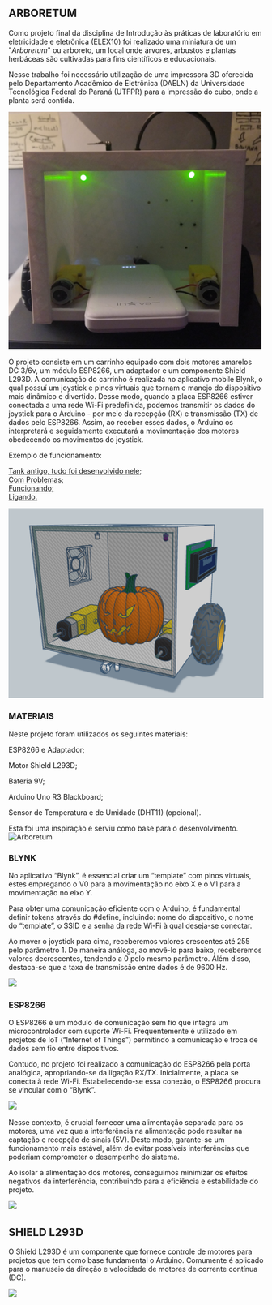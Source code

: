 ## ARBORETUM
Como projeto final da disciplina de Introdução às práticas de laboratório em eletricidade e eletrônica (ELEX10) foi realizado uma miniatura de um "_Arboretum_" ou arboreto, um local onde árvores, arbustos e plantas herbáceas são cultivadas para fins	 científicos e educacionais. 

Nesse trabalho foi necessário utilização de uma impressora 3D oferecida pelo Departamento Acadêmico de Eletrônica (DAELN) da Universidade Tecnológica Federal do Paraná (UTFPR) para a impressão do cubo, onde a planta será contida. 

<img src="https://github.com/NicolasAuersvalt/UTFPR/blob/main/1%20Período/Lab_Eletrônica/Arboretum/Images/Ligado1.jpeg" width="500">

O projeto consiste em um carrinho equipado com dois motores amarelos DC 3/6v, um módulo ESP8266, um adaptador e um componente Shield L293D. A comunicação do carrinho é realizada no aplicativo mobile Blynk, o qual possuí um joystick e pinos virtuais que tornam o manejo do dispositivo mais dinâmico e divertido. Desse modo, quando a placa ESP8266 estiver conectada a uma rede Wi-Fi predefinida, podemos transmitir os dados do joystick para o Arduino - por meio da recepção (RX) e transmissão (TX) de dados pelo ESP8266. Assim, ao receber esses dados, o Arduino os interpretará e seguidamente executará a movimentação dos motores obedecendo os movimentos do joystick. 

Exemplo de funcionamento:

[Tank antigo, tudo foi desenvolvido nele;](https://youtu.be/343yUzrjcDY)<br>
[Com Problemas;](https://youtu.be/MywrVtYvrxg)<br>
[Funcionando;](https://www.youtube.com/watch?v=djULl-QYb-8)<br>
[Ligando.](https://youtube.com/shorts/QOh1b2ECXVc)<br>


<img src="https://github.com/NicolasAuersvalt/UTFPR/blob/main/1%20Período/Lab_Eletrônica/Arboretum/Images/Arboretum.PNG" alt="Arboretum">


### MATERIAIS 

Neste projeto foram utilizados os seguintes materiais: 

ESP8266 e Adaptador; 

Motor Shield L293D; 

Bateria 9V; 

Arduino Uno R3 Blackboard; 

Sensor de Temperatura e de Umidade (DHT11) (opcional). 

Esta foi uma inspiração e serviu como base para o desenvolvimento.
<img src="https://github.com/NicolasAuersvalt/UTFPR/tree/main/1%20Período/Lab_Eletrônica/Arboretum/Images/Projeto.PNG" alt="Arboretum">

### BLYNK 

No aplicativo “Blynk”, é essencial criar um “template” com pinos virtuais, estes empregando o V0 para a movimentação no eixo X e o V1 para a movimentação no eixo Y. 

Para obter uma comunicação eficiente com o Arduino, é fundamental definir tokens através do #define, incluindo: nome do dispositivo, o nome do “template”, o SSID e a senha da rede Wi-Fi à qual deseja-se conectar. 

Ao mover o joystick para cima, receberemos valores crescentes até 255 pelo parâmetro 1. De maneira análoga, ao movê-lo para baixo, receberemos valores decrescentes, tendendo a 0 pelo mesmo parâmetro. Além disso, destaca-se que a taxa de transmissão entre dados é de 9600 Hz. 

<img src="https://github.com/NicolasAuersvalt/UTFPR/tree/main/1%20Período/Lab_Eletrônica/Arboretum/Diagrama.PNG">


### ESP8266 

O ESP8266 é um módulo de comunicação sem fio que integra um microcontrolador com suporte Wi-Fi. Frequentemente é utilizado em projetos de IoT (“Internet of Things”) permitindo a comunicação e troca de dados sem fio entre dispositivos. 

Contudo, no projeto foi realizado a comunicação do ESP8266 pela porta analógica, apropriando-se da ligação RX/TX. Inicialmente, a placa se conecta à rede Wi-Fi. Estabelecendo-se essa conexão, o ESP8266 procura se vincular com o “Blynk”. 

<img src="https://github.com/NicolasAuersvalt/UTFPR/tree/main/1%20Período/Lab_Eletrônica/Arboretum/Images/Trás.jpeg" width="500">

Nesse contexto, é crucial fornecer uma alimentação separada para os motores, uma vez que a interferência na alimentação pode resultar na captação e recepção de sinais (5V). Deste modo, garante-se um funcionamento mais estável, além de evitar possíveis interferências que poderiam comprometer o desempenho do sistema. 

Ao isolar a alimentação dos motores, conseguimos minimizar os efeitos negativos da interferência, contribuindo para a eficiência e estabilidade do projeto. 

<img src="https://github.com/NicolasAuersvalt/UTFPR/tree/main/1%20Período/Lab_Eletrônica/Arboretum/Images/Led.jpeg" width="500">

## SHIELD L293D 

O Shield L293D é um componente que fornece controle de motores para projetos que tem como base fundamental o Arduino. Comumente é aplicado para o manuseio da direção e velocidade de motores de corrente contínua (DC).

<img src="https://github.com/NicolasAuersvalt/UTFPR/blob/main/Lab_Eletr%C3%B4nica/Arboretum/Images/Cima.jpeg" width="500">
